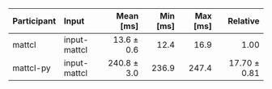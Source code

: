 | Participant | Input | Mean [ms] | Min [ms] | Max [ms] | Relative |
|:---|:---|---:|---:|---:|---:|
| mattcl | input-mattcl | 13.6 ± 0.6 | 12.4 | 16.9 | 1.00 |
| mattcl-py | input-mattcl | 240.8 ± 3.0 | 236.9 | 247.4 | 17.70 ± 0.81 |
